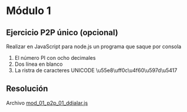 # Módulo 1

## Ejercicio P2P único (opcional)

Realizar en JavaScript para node.js un programa que saque por consola

1. El número PI con ocho decimales
2. Dos línea en blanco
3. La ristra de caracteres UNICODE \u55e8\uff0c\u4f60\u597d\u5417

## Resolución

Archivo [mod_01_p2p_01_ddialar.js](https://github.com/ddialar/NodeJS-MiriadaX-Servicios-en-la-nube/blob/master/Mod%201%20-%20Introduccion%20a%20JS/mod_01_p2p_01_ddialar.js)
